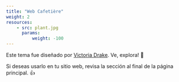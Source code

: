 ```yaml
---
title: "Web Cafetière"
weight: 2
resources:
    - src: plant.jpg
      params:
          weight: -100
---
```

Este tema fue diseñado por [Victoria Drake](https://victoria.dev). Ve, explora! 💪

Si deseas usarlo en tu sitio web, revisa la sección al final de la página principal. 👍
